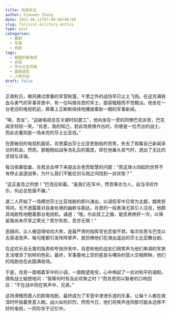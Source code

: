 ```yaml
---
title: 戏谑兵法
author: Xiaowen Zhang
date: 2021-06-11T07:00:00+08:00
slug: farcical-military-antics
type: post
categories:
  - 喜剧
  - 军事
  - 戏剧
tags:
  - 粗糙的看电视
  - 肖恩
  - 莎士比亚风格
  - 喜剧结局
  - 人物对话
draft: false
---
```


正值秋日，微风拂过厚重的军营帐篷，千里之外的战场早已尘土飞扬。在这充满铁血与勇气的军事背景中，有一位叫做肖恩的军士，面容粗糙而不觉黯淡。他坐在一台老旧的电视机前，屏幕上正断断续续地播放着新一期的军事新闻。

“唉，吾友”，“这破电视总在关键时刻罢工”，他向坐在一旁的同僚巴克诉苦，巴克闻言轻轻一笑。“肖恩，我的知己，若此场景换作古时，你便是一位杰出的战士，而此古董则是一场未完的莎士比亚戏。”

在那破旧的电视机面前，肖恩露出莎士比亚悲剧般的苦笑，失去了观看自己新闻采访的机会。然而，那粗糙如战争洗礼后的面庞，却在他垂头丧气时，透出了无比的坚韧与诙谐。

每当夜幕低垂，肖恩总会停下来提出古老而智慧的问题：“若这烽火四起的世界不肯停止追逐战争，为什么我们不能在剑与炮之间找到一丝欢愉？” 

“这正是吾之所想！”巴克应和着。“虽我们在军中，然吾等亦为人，自当寻欢作乐，何必总愁眉不展。”

遂二人开始了一场模仿莎士比亚戏剧的即兴演出，以调侃军中日常为主题，嬉笑怒骂间，无不透露着对自身处境的幽默与豁达。肖恩的一段表演尤其引人注目，他颇具戏剧性地瞪着那台电视机，诵道：“哦，尔此技工之器，能否再修好一次，以保留我尚未尽享之荣光？若尔失败，吾亦无惧！”

恶搞间，众人被逗得哈哈大笑，连最严肃的指挥官也忍俊不禁。每次肖恩与巴克以古英语发声，每句尾都引发阵阵掌声，就仿佛他们在演出遥远的莎士比亚舞台剧。

在这欢乐且无害的指责和夸张抒发中，肖恩和他的战友们用笑声为他们单调的军旅生活增添了别样的色彩。最终，军事基地上空的星辰与嘈杂的营火交相辉映，他们的戏剧也在此圆满收场。

于是，肖恩一面唱着军中的小调，一面眺望夜空，心中唤起了一丝对和平的渴盼。偶有战士疑惑地问：“我等何时有及此欢聚之时？”而肖恩则以智者的口吻回应：“不在战中则在笑声中，兄弟。”

这场滑稽而感人的即席戏剧，最终成为了军营中津津乐道的乐事，让每个人都在夜深时怀揣着笑意入眠。战火如何炽烈，然而今日，他们将笑声连同那可能永远修不好的电视，一同珍存于记忆中。